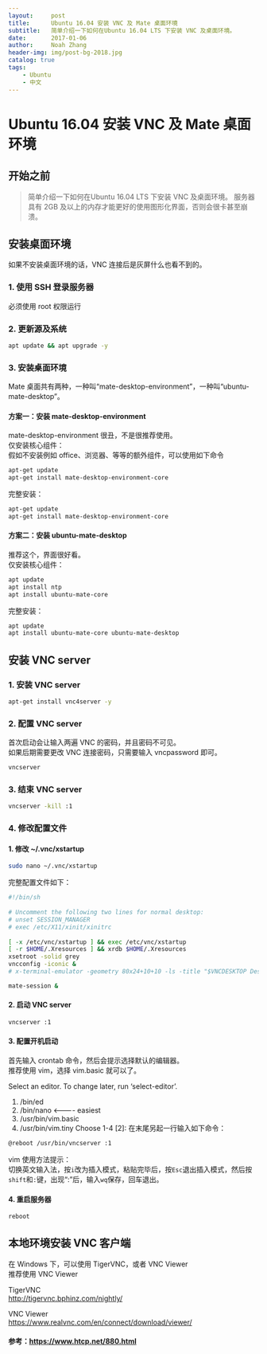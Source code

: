 ```yaml
---
layout:     post
title:      Ubuntu 16.04 安装 VNC 及 Mate 桌面环境
subtitle:   简单介绍一下如何在Ubuntu 16.04 LTS 下安装 VNC 及桌面环境。
date:       2017-01-06
author:     Noah Zhang
header-img: img/post-bg-2018.jpg
catalog: true
tags:
    - Ubuntu
    - 中文
---
```

# Ubuntu 16.04 安装 VNC 及 Mate 桌面环境
## 开始之前
>简单介绍一下如何在Ubuntu 16.04 LTS 下安装 VNC 及桌面环境。
>服务器具有 2GB 及以上的内存才能更好的使用图形化界面，否则会很卡甚至崩溃。

## 安装桌面环境
如果不安装桌面环境的话，VNC 连接后是灰屏什么也看不到的。

### 1. 使用 SSH 登录服务器
必须使用 root 权限运行

### 2. 更新源及系统
```sh
apt update && apt upgrade -y
```

### 3. 安装桌面环境
Mate 桌面共有两种，一种叫“mate-desktop-environment”，一种叫“ubuntu-mate-desktop”。

#### 方案一：安装 mate-desktop-environment
mate-desktop-environment 很丑，不是很推荐使用。  
仅安装核心组件：  
假如不安装例如 office、浏览器、等等的额外组件，可以使用如下命令
```sh
apt-get update
apt-get install mate-desktop-environment-core
```
完整安装：
```sh
apt-get update
apt-get install mate-desktop-environment-core
```

#### 方案二：安装 ubuntu-mate-desktop
推荐这个，界面很好看。  
仅安装核心组件：
```sh
apt update
apt install ntp
apt install ubuntu-mate-core
```
完整安装：
```sh
apt update
apt install ubuntu-mate-core ubuntu-mate-desktop
```

## 安装 VNC server
### 1. 安装 VNC server
```sh
apt-get install vnc4server -y
```

### 2. 配置 VNC server
首次启动会让输入两遍 VNC 的密码，并且密码不可见。  
如果后期需要更改 VNC 连接密码，只需要输入 vncpassword 即可。
```sh
vncserver
```

### 3. 结束 VNC server
```sh
vncserver -kill :1
```

### 4. 修改配置文件
#### 1. 修改 ~/.vnc/xstartup
```sh
sudo nano ~/.vnc/xstartup
```
完整配置文件如下：
```sh
#!/bin/sh
 
# Uncomment the following two lines for normal desktop:
# unset SESSION_MANAGER
# exec /etc/X11/xinit/xinitrc
 
[ -x /etc/vnc/xstartup ] && exec /etc/vnc/xstartup
[ -r $HOME/.Xresources ] && xrdb $HOME/.Xresources
xsetroot -solid grey 
vncconfig -iconic &
# x-terminal-emulator -geometry 80x24+10+10 -ls -title "$VNCDESKTOP Desktop" &

mate-session &
```

#### 2. 启动 VNC server
```sh
vncserver :1
```

#### 3. 配置开机启动
首先输入 crontab 命令，然后会提示选择默认的编辑器。  
推荐使用 vim，选择 vim.basic 就可以了。

Select an editor. To change later, run ‘select-editor’.  
1. /bin/ed  
2. /bin/nano <---- easiest  
3. /usr/bin/vim.basic   
4. /usr/bin/vim.tiny Choose 1-4 [2]: 在末尾另起一行输入如下命令：

```sh
@reboot /usr/bin/vncserver :1
```

vim 使用方法提示：  
切换英文输入法，按```i```改为插入模式，粘贴完毕后，按```Esc```退出插入模式，然后按```shift```和```:```键，出现“:”后，输入```wq```保存，回车退出。

#### 4. 重启服务器
```sh
reboot
```

## 本地环境安装 VNC 客户端
在 Windows 下，可以使用 TigerVNC，或者 VNC Viewer  
推荐使用 VNC Viewer

TigerVNC  
<http://tigervnc.bphinz.com/nightly/>

VNC Viewer  
<https://www.realvnc.com/en/connect/download/viewer/>

#### 参考：<https://www.htcp.net/880.html>
